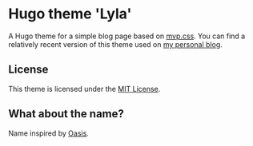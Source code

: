 # Hugo theme 'Lyla'

A Hugo theme for a simple blog page based on [mvp.css](https://github.com/andybrewer/mvp.css). You can find a relatively recent version of this theme used on [my personal blog](https://marvin.beckers.dev).

## License

This theme is licensed under the [MIT License](./LICENSE).

## What about the name?

Name inspired by [Oasis](https://www.youtube.com/watch?v=oQZQ5MHehes).

